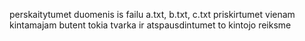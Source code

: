 perskaitytumet duomenis is failu a.txt, b.txt, c.txt
priskirtumet vienam kintamajam butent tokia tvarka
ir atspausdintumet to kintojo reiksme